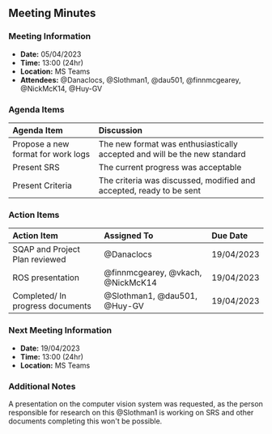 ## Meeting Minutes
### Meeting Information
* **Date:** 05/04/2023
* **Time:** 13:00 (24hr)
* **Location:** MS Teams
* **Attendees:** @Danaclocs, @Slothman1, @dau501, @finnmcgearey, @NickMcK14, @Huy-GV

### Agenda Items
|Agenda Item|Discussion|
|:-|:-|
|Propose a new format for work logs|The new format was enthusiastically accepted and will be the new standard|
|Present SRS|The current progress was acceptable|
|Present Criteria|The criteria was discussed, modified and accepted, ready to be sent|

### Action Items
|Action Item|Assigned To|Due Date|
|:-|:-|:-|
|SQAP and Project Plan reviewed|@Danaclocs|19/04/2023|
|ROS presentation|@finnmcgearey, @vkach, @NickMcK14|19/04/2023|
|Completed/ In progress documents|@Slothman1, @dau501, @Huy-GV|19/04/2023|

### Next Meeting Information
* **Date:** 19/04/2023
* **Time:** 13:00 (24hr)
* **Location:** MS Teams

### Additional Notes
A presentation on the computer vision system was requested,
as the person responsible for research on this @Slothman1 is working on SRS and other documents completing this won't be possible.
